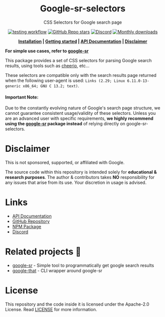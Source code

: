 [npm]: https://www.npmjs.com/package/google-sr-selectors
[github-gsr]: https://github.com/typicalninja/google-sr/tree/master/packages/google-sr
[github-gt]: https://github.com/typicalninja/google-sr/tree/master/packages/google-that
[stargazers]: https://github.com/typicalninja/google-sr/stargazers
[discord]: https://discord.gg/ynwckXS9T2
[test-action]: https://github.com/typicalninja/google-sr/actions/workflows/tests.yml
[api-docs]: https://typicalninja.github.io/google-sr/modules/google-sr-selectors_src.html

<h1 align="center">Google-sr-selectors</h1>

<p align="center">CSS Selectors for Google search page</p>

<div align="center">

[![testing workflow](https://img.shields.io/github/actions/workflow/status/typicalninja/google-sr/tests.yml?style=flat)][test-action]
[![GitHub Repo stars](https://img.shields.io/github/stars/typicalninja/google-sr?style=flat)][stargazers]
[![Discord](https://img.shields.io/discord/807868280387665970?style=flat)][discord]
[![Monthly downloads](https://img.shields.io/npm/dm/google-sr-selectors?style=flat)][npm]

</div>

<div align="center">

**[Installation](#install) |
[Getting started](#usage) |
[API Documentation][api-docs] |
[Disclaimer](#disclaimer)**

</div>

**For simple use cases, refer to [google-sr][github-gsr]**

This package provides a set of CSS selectors for parsing Google search results, using tools such as [cheerio](https://github.com/cheeriojs/cheerio), etc...

These selectors are compatible only with the search results page returned when the following user-agent is used:
`Links (2.29; Linux 6.11.0-13-generic x86_64; GNU C 13.2; text)`.

#### Important Note:
Due to the constantly evolving nature of Google's search page structure, we cannot guarantee consistent 
usage/validity of these selectors. Unless you are an advanced user with specific requirements, **we highly recommend 
using the [google-sr][github-gsr] package instead** of 
relying directly on google-sr-selectors.

# Disclaimer

This is not sponsored, supported, or affiliated with Google.

The source code within this repository is intended solely for **educational & research purposes**.
The author & contributors takes **NO** responsibility for any issues that arise from its use.
Your discretion in usage is advised.

# Links

- [API Documentation][api-docs]
- [GitHub Repository](https://github.com/typicalninja/google-sr)
- [NPM Package][npm]
- [Discord][discord]


# Related projects 🥂

* [google-sr][github-gsr] - Simple tool to programmatically get google search results
* [google-that][github-gt] - CLI wrapper around google-sr

# License

This repository and the code inside it is licensed under the Apache-2.0 License. Read [LICENSE](./LICENSE) for more information.